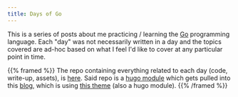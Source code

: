 ```yaml
---
title: Days of Go
---
```


This is a series of posts about me practicing / learning the [Go](https://go.dev/) programming language. Each "day" was not necessarily written in a day and the topics covered are ad-hoc based on what I feel I'd like to cover at any particular point in time.

{{% framed %}}
The repo containing everything related to each day (code, write-up, assets), is [here](https://github.com/justin-calleja/days-of-go). Said repo is a [hugo module](https://gohugo.io/hugo-modules/) which gets pulled into this [blog](https://github.com/justin-calleja/justincalleja.com/tree/hugo-based), which is using [this theme](github.com/justin-calleja/hugo-theme-terminal) (also a hugo module).
{{% /framed %}}
